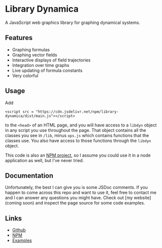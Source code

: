 # Library Dynamica

A JavaScript web graphics library for graphing dynamical systems.

## Features

- Graphing formulas
- Graphing vector fields
- Interactive displays of field trajectories
- Integration over time graphs
- Live updating of formula constants
- Very colorful

## Usage

Add
```
<script src = "https://cdn.jsdelivr.net/npm/library-dynamica/dist/main.js"></script>
```
to the `<head>` of an HTML page, and you will have access to a
`libdyn` object in any script you use throughout the page. That
object contains all the classes you see in `/lib`, minus `ops.js`
which contains functions that the classes use. You also have 
access to those functions through the `libdyn` object.

This code is also an [NPM project](https://www.npmjs.com/package/library-dynamica?activeTab=readme), so I assume you could use it
in a node application as well, but I've never tried.

## Documentation

Unfortunately, the best I can give you is some JSDoc comments.
If you happen to come across this repo and want to use it,
feel free to contact me and I can answer any questions you
might have. Check out [my website](coming soon) and inspect the page source for some code examples.

## Links

- [Github](https://github.com/lucas-danburg/library-dynamica)
- [NPM](https://www.npmjs.com/package/library-dynamica?activeTab=readme)
- [Examples](https://lucasdanb.org/rnd/liddyn.html)
